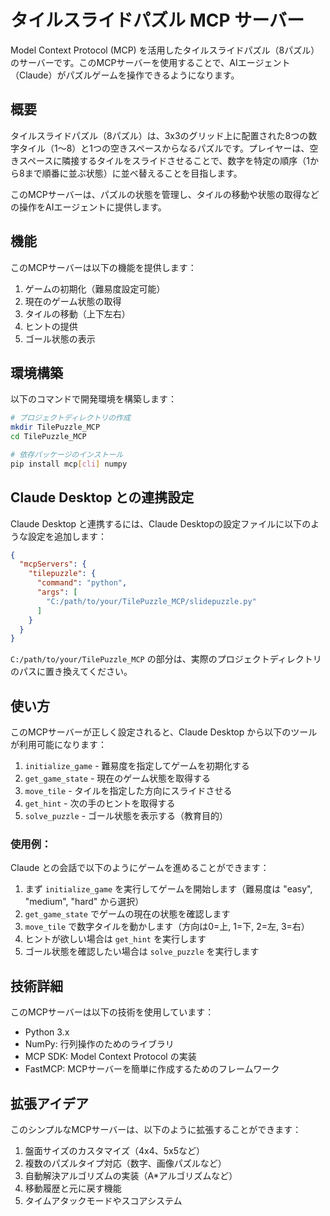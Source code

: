 # タイルスライドパズル MCP サーバー

Model Context Protocol (MCP) を活用したタイルスライドパズル（8パズル）のサーバーです。このMCPサーバーを使用することで、AIエージェント（Claude）がパズルゲームを操作できるようになります。

## 概要

タイルスライドパズル（8パズル）は、3x3のグリッド上に配置された8つの数字タイル（1〜8）と1つの空きスペースからなるパズルです。プレイヤーは、空きスペースに隣接するタイルをスライドさせることで、数字を特定の順序（1から8まで順番に並ぶ状態）に並べ替えることを目指します。

このMCPサーバーは、パズルの状態を管理し、タイルの移動や状態の取得などの操作をAIエージェントに提供します。

## 機能

このMCPサーバーは以下の機能を提供します：

1. ゲームの初期化（難易度設定可能）
2. 現在のゲーム状態の取得
3. タイルの移動（上下左右）
4. ヒントの提供
5. ゴール状態の表示

## 環境構築

以下のコマンドで開発環境を構築します：

```bash
# プロジェクトディレクトリの作成
mkdir TilePuzzle_MCP
cd TilePuzzle_MCP

# 依存パッケージのインストール
pip install mcp[cli] numpy
```

## Claude Desktop との連携設定

Claude Desktop と連携するには、Claude Desktopの設定ファイルに以下のような設定を追加します：

```json
{
  "mcpServers": {
    "tilepuzzle": {
      "command": "python",
      "args": [
        "C:/path/to/your/TilePuzzle_MCP/slidepuzzle.py"
      ]
    }
  }
}
```

`C:/path/to/your/TilePuzzle_MCP` の部分は、実際のプロジェクトディレクトリのパスに置き換えてください。

## 使い方

このMCPサーバーが正しく設定されると、Claude Desktop から以下のツールが利用可能になります：

1. `initialize_game` - 難易度を指定してゲームを初期化する
2. `get_game_state` - 現在のゲーム状態を取得する
3. `move_tile` - タイルを指定した方向にスライドさせる
4. `get_hint` - 次の手のヒントを取得する
5. `solve_puzzle` - ゴール状態を表示する（教育目的）

### 使用例：

Claude との会話で以下のようにゲームを進めることができます：

1. まず `initialize_game` を実行してゲームを開始します（難易度は "easy", "medium", "hard" から選択）
2. `get_game_state` でゲームの現在の状態を確認します
3. `move_tile` で数字タイルを動かします（方向は0=上, 1=下, 2=左, 3=右）
4. ヒントが欲しい場合は `get_hint` を実行します
5. ゴール状態を確認したい場合は `solve_puzzle` を実行します

## 技術詳細

このMCPサーバーは以下の技術を使用しています：

- Python 3.x
- NumPy: 行列操作のためのライブラリ
- MCP SDK: Model Context Protocol の実装
- FastMCP: MCPサーバーを簡単に作成するためのフレームワーク

## 拡張アイデア

このシンプルなMCPサーバーは、以下のように拡張することができます：

1. 盤面サイズのカスタマイズ（4x4、5x5など）
2. 複数のパズルタイプ対応（数字、画像パズルなど）
3. 自動解決アルゴリズムの実装（A*アルゴリズムなど）
4. 移動履歴と元に戻す機能
5. タイムアタックモードやスコアシステム
